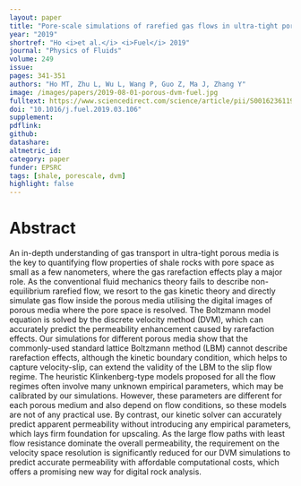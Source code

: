 ```yaml
---
layout: paper
title: "Pore-scale simulations of rarefied gas flows in ultra-tight porous media"
year: "2019"
shortref: "Ho <i>et al.</i> <i>Fuel</i> 2019"
journal: "Physics of Fluids"
volume: 249
issue: 
pages: 341-351
authors: "Ho MT, Zhu L, Wu L, Wang P, Guo Z, Ma J, Zhang Y"
image: /images/papers/2019-08-01-porous-dvm-fuel.jpg
fulltext: https://www.sciencedirect.com/science/article/pii/S0016236119304867
doi: "10.1016/j.fuel.2019.03.106" 
supplement: 
pdflink: 
github:
datashare: 
altmetric_id: 
category: paper
funder: EPSRC
tags: [shale, porescale, dvm]
highlight: false
---
```


# Abstract 

An in-depth understanding of gas transport in ultra-tight porous media is the key to quantifying flow properties of shale rocks with pore space as small as a few nanometers, where the gas rarefaction effects play a major role. As the conventional fluid mechanics theory fails to describe non-equilibrium rarefied flow, we resort to the gas kinetic theory and directly simulate gas flow inside the porous media utilising the digital images of porous media where the pore space is resolved. The Boltzmann model equation is solved by the discrete velocity method (DVM), which can accurately predict the permeability enhancement caused by rarefaction effects. Our simulations for different porous media show that the commonly-used standard lattice Boltzmann method (LBM) cannot describe rarefaction effects, although the kinetic boundary condition, which helps to capture velocity-slip, can extend the validity of the LBM to the slip flow regime. The heuristic Klinkenberg-type models proposed for all the flow regimes often involve many unknown empirical parameters, which may be calibrated by our simulations. However, these parameters are different for each porous medium and also depend on flow conditions, so these models are not of any practical use. By contrast, our kinetic solver can accurately predict apparent permeability without introducing any empirical parameters, which lays firm foundation for upscaling. As the large flow paths with least flow resistance dominate the overall permeability, the requirement on the velocity space resolution is significantly reduced for our DVM simulations to predict accurate permeability with affordable computational costs, which offers a promising new way for digital rock analysis.